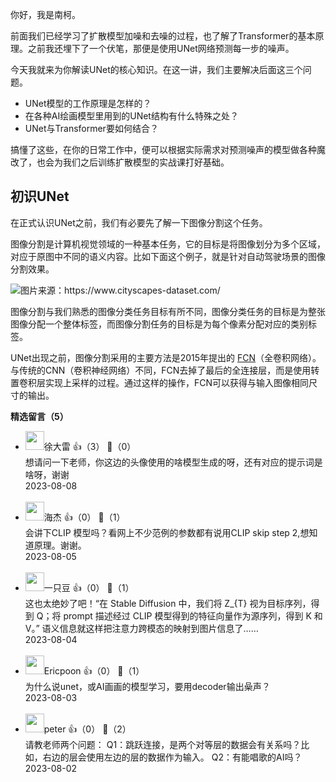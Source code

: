 你好，我是南柯。

前面我们已经学习了扩散模型加噪和去噪的过程，也了解了Transformer的基本原理。之前我还埋下了一个伏笔，那便是使用UNet网络预测每一步的噪声。

今天我就来为你解读UNet的核心知识。在这一讲，我们主要解决后面这三个问题。

- UNet模型的工作原理是怎样的？
- 在各种AI绘画模型里用到的UNet结构有什么特殊之处？
- UNet与Transformer要如何结合？

搞懂了这些，在你的日常工作中，便可以根据实际需求对预测噪声的模型做各种魔改了，也会为我们之后训练扩散模型的实战课打好基础。

## 初识UNet

在正式认识UNet之前，我们有必要先了解一下图像分割这个任务。

图像分割是计算机视觉领域的一种基本任务，它的目标是将图像划分为多个区域，对应于原图中不同的语义内容。比如下面这个例子，就是针对自动驾驶场景的图像分割效果。

![](https://static001.geekbang.org/resource/image/e9/33/e9da2b60ea977b8ceda96e5c008ccb33.jpg?wh=4137x2096 "图片来源：https://www.cityscapes-dataset.com/")

图像分割与我们熟悉的图像分类任务目标有所不同，图像分类任务的目标是为整张图像分配一个整体标签，而图像分割任务的目标是为每个像素分配对应的类别标签。

UNet出现之前，图像分割采用的主要方法是2015年提出的 [FCN](https://arxiv.org/pdf/1411.4038.pdf)（全卷积网络）。与传统的CNN（卷积神经网络）不同，FCN去掉了最后的全连接层，而是使用转置卷积层实现上采样的过程。通过这样的操作，FCN可以获得与输入图像相同尺寸的输出。
<div><strong>精选留言（5）</strong></div><ul>
<li><img src="https://static001.geekbang.org/account/avatar/00/26/e1/30/56151c95.jpg" width="30px"><span>徐大雷</span> 👍（3） 💬（0）<div>想请问一下老师，你这边的头像使用的啥模型生成的呀，还有对应的提示词是啥呀，谢谢</div>2023-08-08</li><br/><li><img src="https://static001.geekbang.org/account/avatar/00/0f/c1/f6/d6c1a0c2.jpg" width="30px"><span>海杰</span> 👍（0） 💬（1）<div>会讲下CLIP 模型吗？看网上不少范例的参数都有说用CLIP skip step 2,想知道原理。谢谢。</div>2023-08-05</li><br/><li><img src="https://static001.geekbang.org/account/avatar/00/0f/51/6e/efb76357.jpg" width="30px"><span>一只豆</span> 👍（0） 💬（1）<div>这也太绝妙了吧！“在 Stable Diffusion 中，我们将 Z_{T} 视为目标序列，得到 Q；将 prompt 描述经过 CLIP 模型得到的特征向量作为源序列，得到 K 和 V。” 语义信息就这样把注意力跨模态的映射到图片信息了……</div>2023-08-04</li><br/><li><img src="https://static001.geekbang.org/account/avatar/00/10/0b/c3/3385cd46.jpg" width="30px"><span>Ericpoon</span> 👍（0） 💬（1）<div>为什么说unet，或AI画画的模型学习，要用decoder输出喿声？</div>2023-08-03</li><br/><li><img src="https://static001.geekbang.org/account/avatar/00/10/25/87/f3a69d1b.jpg" width="30px"><span>peter</span> 👍（0） 💬（2）<div>请教老师两个问题：
Q1：跳跃连接，是两个对等层的数据会有关系吗？比如，右边的层会使用左边的层的数据作为输入。
Q2：有能唱歌的AI吗？</div>2023-08-02</li><br/>
</ul>